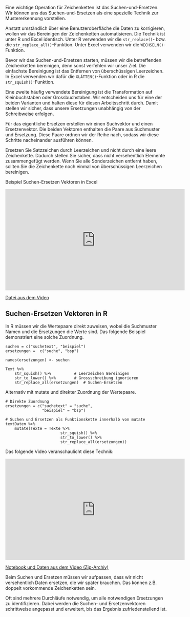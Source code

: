 Eine  wichtige Operation für Zeichenketten ist das Suchen-und-Ersetzen. Wir können uns das Suchen-und-Ersetzen als eine spezielle Technik zur Mustererkennung vorstellen.

Anstatt umständlich über eine Benutzeroberfläche die Daten zu korrigieren, wollen wir das Bereinigen der Zeichenketten automatisieren. Die Technik ist unter R und Excel identisch. Unter R verwenden wir die `str_replace()`- bzw. die `str_replace_all()`-Funktion. Unter Excel verwenden wir die `WECHSELN()`-Funktion. 

Bevor wir das Suchen-und-Ersetzen starten, müssen wir die betreffenden Zeichenketten bereinigen, denn sonst verfehlen wir unser Ziel. Die einfachste Bereinigung ist das Entfernen von überschüssigen Leerzeichen. In Excel verwenden wir dafür die `GLÄTTEN()`-Funktion oder in R die `str_squish()`-Funktion.

Eine zweite häufig verwendete Bereinigung ist die Transformation auf Kleinbuchstaben oder Grossbuchstaben. Wir entscheiden uns für eine der beiden Varianten und halten diese für diesen Arbeitsschritt durch. Damit stellen wir sicher, dass unsere Ersetzungen unabhängig von der Schreibweise erfolgen.

Für das eigentliche Ersetzen erstellen wir einen Suchvektor und einen Ersetzenvektor. Die beiden Vektoren enthalten die Paare aus Suchmuster und Ersetzung. Diese Paare ordnen wir der Reihe nach, sodass wir diese Schritte nacheinander ausführen können. 

<p class="alert alert-info">
Ersetzen Sie Satzzeichen durch Leerzeichen und nicht durch eine leere Zeichenkette. Dadurch stellen Sie sicher, dass nicht versehentlich Elemente zusammengefügt werden. Wenn Sie alle Sonderzeichen entfernt haben, sollten Sie die Zeichenkette noch einmal von überschüssigen Leerzeichen bereinigen.
</p>

Beispiel Suchen-Ersetzen Vektoren in Excel 

<iframe width="560" height="315" src="https://www.youtube-nocookie.com/embed/gkPKbKn2zIU" frameborder="0" allow="accelerometer; autoplay; clipboard-write; encrypted-media; gyroscope; picture-in-picture" allowfullscreen></iframe>

<a href="https://moodle.zhaw.ch/mod/resource/view.php?id=544716"><p class="btn btn-primary"><i class="fa fa-lg fa-download"></i> Datei aus dem Video</p></a>

## Suchen-Ersetzen Vektoren in R

In R müssen wir die Wertepaare direkt zuweisen, wobei die Suchmuster Namen und die Ersetzungen die Werte sind. Das folgende Beispiel demonstriert eine solche Zuordnung. 

```
suchen = c("suchetext", "beispiel")
ersetzungen =  c("suche", "bsp")

names(ersetzungen) <- suchen

Text %>% 
    str_squish() %>%          # Leerzeichen Bereinigen
    str_to_lower() %>%        # Grossschreibung ignorieren
    str_replace_all(ersetzungen)  # Suchen-Ersetzen
```

Alternativ mit mutate und direkter Zuordnung der Wertepaare.

```
# Direkte Zuordnung
ersetzungen = c("suchetext" = "suche", 
                "beispiel" = "bsp")

# Suchen und Ersetzen als Funktionskette innerhalb von mutate
textDaten %>% 
    mutate(Texte = Texte %>% 
                        str_squish() %>% 
                        str_to_lower() %>% 
                        str_replace_all(ersetzungen))
```


Das folgende Video veranschaulicht diese Technik:

<iframe width="560" height="315" src="https://www.youtube-nocookie.com/embed/Ev20b0-woqk" frameborder="0" allow="accelerometer; autoplay; clipboard-write; encrypted-media; gyroscope; picture-in-picture" allowfullscreen></iframe>

<a href="https://moodle.zhaw.ch/mod/resource/view.php?id=544720"><p class="btn btn-primary"><i class="fa fa-lg fa-download"></i> Notebook und Daten aus dem Video (Zip-Archiv)</p></a>


<p class="alert alert-warning">Beim Suchen und Ersetzen müssen wir aufpassen, dass wir nicht versehentlich Daten ersetzen, die wir später brauchen. Das können z.B. doppelt vorkommende Zeichenketten sein.</p>

<p class="alert alert-info">Oft sind mehrere Durchläufe notwendig, um alle notwendigen Ersetzungen zu identifizieren. Dabei werden die Suchen- und Ersetzenvektoren schrittweise angepasst und erweitert, bis das Ergebnis zufriedenstellend ist.</p>

